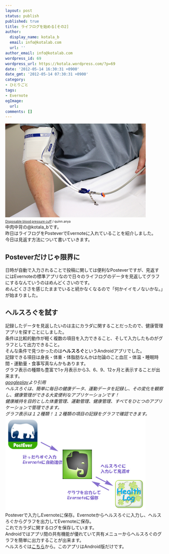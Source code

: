 ```yaml
---
layout: post
status: publish
published: true
title: ライフログを始める[その2]
author:
  display_name: kotala_b
  email: info@kotalab.com
  url: ''
author_email: info@kotalab.com
wordpress_id: 69
wordpress_url: https://kotala.wordpress.com/?p=69
date: '2012-05-14 16:30:31 +0900'
date_gmt: '2012-05-14 07:30:31 +0900'
category:
- ひとりごと
tags:
- Evernote
ogImage:
  url:
comments: []
---
```

<p><span style="font-size:10px;"><a href="/wp-content/uploads/health.jpg" target="_blank"><img src="/wp-content/uploads/health.jpg" alt="" title="health" width="448" height="298" class="alignnone size-full wp-image-1111" /></a><br />
<a href="https://www.flickr.com/photos/quinnanya/5645559731/" target="_blank">Disposable blood pressure cuff</a> / quinn.anya</span><br />
中肉中背の@kotala_bです。<br />
昨日はライフログをPosteverでEvernoteに入れていることを紹介しました。<br />
今日は見返す方法について書いていきます。<br />
</p>
<!--more-->
<h2>Posteverだけじゃ限界に</h2>
<p>日時が自動で入力されることで投稿に関しては便利なPosteverですが、見返すにはEvernoteの標準アプリなので日々のライフログのデータを見返してグラフにするなんていうのはめんどくさいのです。<br />
めんどくささを感じたままでいると続かなくなるので「何かイイモノないかな。」が始まりました。</p>
<h2>ヘルスろぐを試す</h2>
<p>記録したデータを見返したいのは主にカラダに関することだったので、健康管理アプリを探すことにしました。<br />
条件は比較的動作が軽く複数の項目を入力できること、そして入力したものがグラフとして出力できること。<br />
そんな条件で見つかったのは<strong>ヘルスろぐ</strong>というAndroidアプリでした。<br />
記録できる項目は身長・体重・体脂肪なんかは勿論のこと血圧・体温・睡眠時間・運動量・食事写真なんかもあります。<br />
グラフ表示の種類も豊富で1ヶ月表示から3、6、9、12ヶ月と表示することが出来ます。<br />
<em><a title="ヘルスろぐ" href="https://play.google.com/store/apps/details?id=info.androidx.lifelogf&amp;hl=ja" target="_blank">googleplay</a>より引用</em><br />
<em>ヘルスろぐは、簡単に毎日の健康データ、運動データを記録し、その変化を観察し、健康管理ができる大変便利なアプリケーションです！</em><br />
<em>健康維持を目的とした体重管理、運動管理、健康管理、すべてをひとつのアプリケーションで管理できます。</em><br />
<em>グラフ表示は１２種類！１２種類の項目の記録をグラフで確認できます。</em><br />
<a href="/wp-content/uploads/helthlog.jpg"><img src="/wp-content/uploads/helthlog.jpg" alt="" title="helthlog" width="448" height="299" class="alignnone size-full wp-image-1112" /></a><br />
Posteverで入力しEvernoteに保存。Evernoteからヘルスろぐに入力し、ヘルスろぐからグラフを出力してEvernoteに保存。<br />
これでカラダに関するログを保存しています。<br />
Androidではアプリ間の共有機能が優れていて共有メニューからヘルスろぐのグラフを簡単に出力することが出来ます。<br />
ヘルスろぐは<a title="ヘルスろぐ" href="https://play.google.com/store/apps/details?id=info.androidx.lifelogf&amp;hl=ja" target="_blank">こちら</a>から。このアプリはAndroid版だけです。</p>

